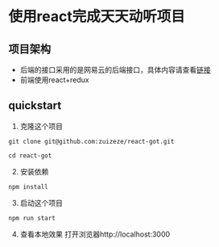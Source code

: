 # 使用react完成天天动听项目
## 项目架构
* 后端的接口采用的是网易云的后端接口，具体内容请查看[链接](http://baidu.com)
* 前端使用react+redux
## quickstart
1. 克隆这个项目
```
git clone git@github.com:zuizeze/react-got.git
```
```
cd react-got
```
2. 安装依赖
```
npm install
```
3. 启动这个项目
```
npm run start
```
4. 查看本地效果
	打开浏览器http://localhost:3000
